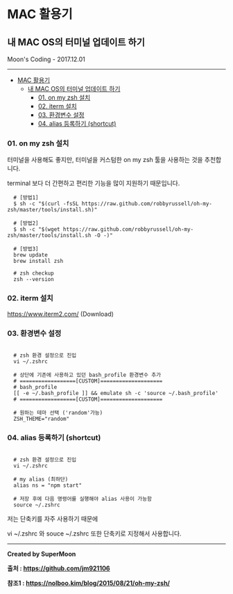 # MAC 활용기

## 내 MAC OS의 터미널 업데이트 하기

Moon's Coding - 2017.12.01

<hr>


<!-- @import "[TOC]" {cmd="toc" depthFrom=1 depthTo=6 orderedList=false} -->
<!-- code_chunk_output -->

* [MAC 활용기](#mac-활용기)
	* [내 MAC OS의 터미널 업데이트 하기](#내-mac-os의-터미널-업데이트-하기)
		* [01. on my zsh 설치](#01-on-my-zsh-설치)
		* [02. iterm 설치](#02-iterm-설치)
		* [03. 환경변수 설정](#03-환경변수-설정)
		* [04. alias 등록하기 (shortcut)](#04-alias-등록하기-shortcut)

<!-- /code_chunk_output -->


### 01. on my zsh 설치

터미널을 사용해도 좋지만, 터미널을 커스텀한 on my zsh 툴을 사용하는 것을 추천합니다.

terminal 보다 더 간편하고 편리한 기능을 많이 지원하기 때문입니다.

```linux
  # [방법1]
  $ sh -c "$(curl -fsSL https://raw.github.com/robbyrussell/oh-my-zsh/master/tools/install.sh)"

  # [방법2]
  $ sh -c "$(wget https://raw.github.com/robbyrussell/oh-my-zsh/master/tools/install.sh -O -)"

  # [방법3]
  brew update
  brew install zsh

  # zsh checkup
  zsh --version
```

### 02. iterm 설치

https://www.iterm2.com/ (Download)

### 03. 환경변수 설정

```linux

  # zsh 환경 설정으로 진입
  vi ~/.zshrc

  # 상단에 기존에 사용하고 있던 bash_profile 환경변수 추가
  # ==================[CUSTOM]====================
  # bash_profile  
  [[ -e ~/.bash_profile ]] && emulate sh -c 'source ~/.bash_profile'
  # ==================[CUSTOM]====================

  # 원하는 테마 선택 ('random'가능)
  ZSH_THEME="random"

```

### 04. alias 등록하기 (shortcut)

```linux

  # zsh 환경 설정으로 진입
  vi ~/.zshrc

  # my alias (최하단)
  alias ns = "npm start"

  # 저장 후에 다음 명령어를 실행해야 alias 사용이 가능함
  source ~/.zshrc  
```

저는 단축키를 자주 사용하기 때문에

vi ~/.zshrc 와 souce ~/.zshrc 또한 단축키로 지정해서 사용합니다.

<hr>

**Created by SuperMoon**

**출처 : https://github.com/jm921106**

**참조1 : https://nolboo.kim/blog/2015/08/21/oh-my-zsh/**
